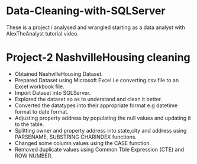 # Data-Cleaning-with-SQLServer
These is a project i analysed and wrangled starting as a data analyst with AlexTheAnalyst tutorial video.

# Project-2 NashvilleHousing cleaning

* Obtained NashvilleHousing Dataset.
* Prepared Dataset using Microsoft Excel i.e converting csv file to an Excel workbook file.
* Import Dataset into SQLServer.
* Explored the dataset so as to understand and clean it better.
* Converted the datatypes into their appropriate format e.g datetime format to date format.
* Adjusting property address by populating the null values and updating it to the table.
* Splitting owner and property address into state,city and address using PARSENAME, SUBSTRING CHARINDEX functions.
* Changed some column values using the CASE function.
* Removed duplicate values using Common Tble Expression (CTE) and ROW NUMBER.
